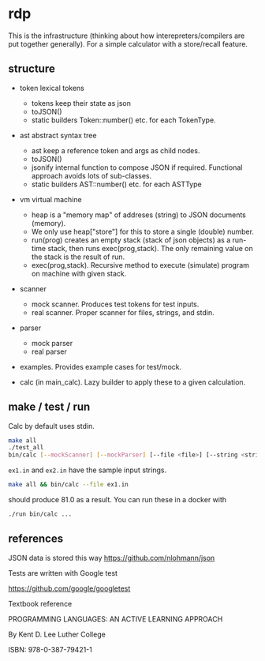 # rdp

This is the infrastructure (thinking about how interepreters/compilers
are put together generally).  For a simple calculator with a store/recall
feature.

## structure

- token lexical tokens
  - tokens keep their state as json
  - toJSON() 
  - static builders Token::number() etc. for each TokenType.
- ast abstract syntax tree
  - ast keep a reference token and args as child nodes.
  - toJSON()
  - jsonify internal function to compose JSON if required.  Functional approach avoids lots of sub-classes.
  - static builders AST::number() etc. for each ASTType
- vm virtual machine
  - heap is a "memory map" of addreses (string) to JSON documents (memory).
  - We only use heap["store"] for this to store a single (double) number.
  - run(prog) creates an empty stack (stack of json objects) as a run-time stack, then runs exec(prog,stack).  The only remaining value on the stack is the result of run.
  - exec(prog,stack).  Recursive method to execute (simulate) program on machine with given stack.
- scanner
  - mock scanner.  Produces test tokens for test inputs.
  - real scanner. Proper scanner for files, strings, and stdin.
- parser
  - mock parser
  - real parser
- examples.  Provides example cases for test/mock.
  
- calc (in main_calc).  Lazy builder to apply these to a given calculation.

## make / test / run

Calc by default uses stdin.

```sh
make all
./test_all
bin/calc [--mockScanner] [--mockParser] [--file <file>] [--string <string>]
```

`ex1.in` and `ex2.in` have the sample input strings.

```sh
make all && bin/calc --file ex1.in
```
should produce 81.0 as a result.  You can run these in a docker with 

```sh
./run bin/calc ...
```
## references

JSON data is stored this way
https://github.com/nlohmann/json

Tests are written with Google test

https://github.com/google/googletest

Textbook reference

PROGRAMMING LANGUAGES:
AN ACTIVE LEARNING APPROACH

By Kent D. Lee
Luther College

ISBN: 978-0-387-79421-1